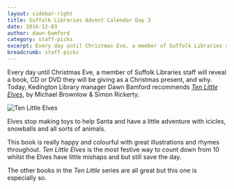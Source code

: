 ```yaml
---
layout: sidebar-right
title: Suffolk Libraries Advent Calendar Day 3
date: 2016-12-03
author: dawn-bamford
category: staff-picks
excerpt: Every day until Christmas Eve, a member of Suffolk Libraries staff will reveal a book, CD or DVD they will be giving as a Christmas present, and why.
breadcrumb: staff-picks
---
```


Every day until Christmas Eve, a member of Suffolk Libraries staff will reveal a book, CD or DVD they will be giving as a Christmas present, and why. Today, Kedington Library manager Dawn Bamford recommends <a href="https://suffolk.spydus.co.uk/cgi-bin/spydus.exe/ENQ/OPAC/BIBENQ?BRN=2056780"><cite>Ten Little Elves</cite></a>, by Michael Brownlow & Simon Rickerty.

![Ten Little Elves](/images/featured/featured-10-little-elves.jpg)

Elves stop making toys to help Santa and have a little adventure with icicles, snowballs and all sorts of animals.  

This book is really happy and colourful with great illustrations and rhymes throughout. <cite>Ten Little Elves</cite> is the most festive way to count down from 10 whilst the Elves have little mishaps and but still save the day.

The other books in the <cite>Ten Little</cite> series are all great but this one is especially so.
